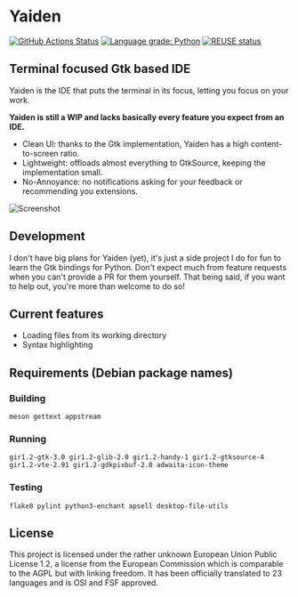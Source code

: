 # Yaiden
[![GitHub Actions Status](https://github.com/stephanlachnit/yaiden/workflows/Build%20and%20test/badge.svg)](https://github.com/stephanlachnit/yaiden/actions?query=workflow%3A%22Build+and+test%22)
[![Language grade: Python](https://img.shields.io/lgtm/grade/python/g/stephanlachnit/yaiden.svg?logo=lgtm&logoWidth=18)](https://lgtm.com/projects/g/stephanlachnit/yaiden/context:python)
[![REUSE status](https://api.reuse.software/badge/github.com/stephanlachnit/yaiden)](https://api.reuse.software/info/github.com/stephanlachnit/yaiden)
## Terminal focused Gtk based IDE
Yaiden is the IDE that puts the terminal in its focus, letting you focus on your work.

**Yaiden is still a WIP and lacks basically every feature you expect from an IDE.**

- Clean UI: thanks to the Gtk implementation, Yaiden has a high content-to-screen ratio.
- Lightweight: offloads almost everything to GtkSource, keeping the implementation small.
- No-Annoyance: no notifications asking for your feedback or recommending you extensions.

![Screenshot](https://raw.githubusercontent.com/stephanlachnit/yaiden/master/docs/screenshot.png)

## Development
I don't have big plans for Yaiden (yet), it's just a side project I do for fun to learn the Gtk bindings for Python. Don't expect much from feature requests when you can't provide a PR for them yourself. That being said, if you want to help out, you're more than welcome to do so!

## Current features
- Loading files from its working directory
- Syntax highlighting

## Requirements (Debian package names)
### Building
`meson gettext appstream`
### Running
`gir1.2-gtk-3.0 gir1.2-glib-2.0 gir1.2-handy-1 gir1.2-gtksource-4 gir1.2-vte-2.91 gir1.2-gdkpixbuf-2.0 adwaita-icon-theme`
### Testing
`flake8 pylint python3-enchant apsell desktop-file-utils`

## License
This project is licensed under the rather unknown European Union Public License 1.2, a license from the European Commission which is comparable to the AGPL but with linking freedom. It has been officially translated to 23 languages and is OSI and FSF approved.
